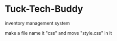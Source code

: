# Tuck-Tech-Buddy
inventory management system

make a file name it "css" and move "style.css" in it
